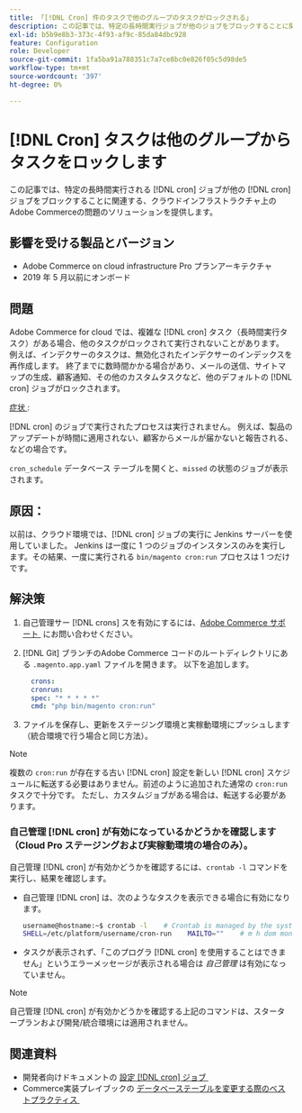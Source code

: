 ```yaml
---
title: 「[!DNL Cron] 件のタスクで他のグループのタスクがロックされる」
description: この記事では、特定の長時間実行ジョブが他のジョブをブロックすることに関連した、クラウドインフラストラクチャー上のAdobe Commerceの問題  [!DNL cron]  対するソリューショ  [!DNL cron]  を説明します。
exl-id: b5b9e8b3-373c-4f93-af9c-85da84dbc928
feature: Configuration
role: Developer
source-git-commit: 1fa5ba91a788351c7a7ce8bc0e826f05c5d98de5
workflow-type: tm+mt
source-wordcount: '397'
ht-degree: 0%

---
```


# [!DNL Cron] タスクは他のグループからタスクをロックします

この記事では、特定の長時間実行される [!DNL cron] ジョブが他の [!DNL cron] ジョブをブロックすることに関連する、クラウドインフラストラクチャ上のAdobe Commerceの問題のソリューションを提供します。

## 影響を受ける製品とバージョン

* Adobe Commerce on cloud infrastructure Pro プランアーキテクチャ
* 2019 年 5 月以前にオンボード

## 問題

Adobe Commerce for cloud では、複雑な [!DNL cron] タスク（長時間実行タスク）がある場合、他のタスクがロックされて実行されないことがあります。 例えば、インデクサーのタスクは、無効化されたインデクサーのインデックスを再作成します。 終了までに数時間かかる場合があり、メールの送信、サイトマップの生成、顧客通知、その他のカスタムタスクなど、他のデフォルトの [!DNL cron] ジョブがロックされます。

<u> 症状 </u>:

[!DNL cron] のジョブで実行されたプロセスは実行されません。 例えば、製品のアップデートが時間に適用されない、顧客からメールが届かないと報告される、などの場合です。

`cron_schedule` データベース テーブルを開くと、`missed` の状態のジョブが表示されます。

## 原因：

以前は、クラウド環境では、[!DNL cron] ジョブの実行に Jenkins サーバーを使用していました。 Jenkins は一度に 1 つのジョブのインスタンスのみを実行します。その結果、一度に実行される `bin/magento cron:run` プロセスは 1 つだけです。

## 解決策

1. 自己管理サー [!DNL crons] スを有効にするには、[Adobe Commerce サポート &#x200B;](/help/help-center-guide/help-center/magento-help-center-user-guide.md#submit-ticket) にお問い合わせください。
1. [!DNL Git] ブランチのAdobe Commerce コードのルートディレクトリにある `.magento.app.yaml` ファイルを開きます。 以下を追加します。

   ```yaml
     crons:
     cronrun:
     spec: "* * * * *"
     cmd: "php bin/magento cron:run"
   ```

1. ファイルを保存し、更新をステージング環境と実稼動環境にプッシュします（統合環境で行う場合と同じ方法）。

>[!NOTE]
>
>複数の `cron:run` が存在する古い [!DNL cron] 設定を新しい [!DNL cron] スケジュールに転送する必要はありません。前述のように追加された通常の `cron:run` タスクで十分です。 ただし、カスタムジョブがある場合は、転送する必要があります。

### 自己管理 [!DNL cron] が有効になっているかどうかを確認します（Cloud Pro ステージングおよび実稼動環境の場合のみ）。

自己管理 [!DNL cron] が有効かどうかを確認するには、`crontab -l` コマンドを実行し、結果を確認します。

* 自己管理 [!DNL cron] は、次のようなタスクを表示できる場合に有効になります。

  ```bash
  username@hostname:~$ crontab -l    # Crontab is managed by the system, attempts to edit it directly will fail.
  SHELL=/etc/platform/username/cron-run    MAILTO=""    # m h dom mon dow job_name    * * * * * cronrun
  ```

* タスクが表示されず、「このプログラ [!DNL cron] を使用することはできません」というエラーメッセージが表示される場合は *自己管理* は有効になっていません。

>[!NOTE]
>
>自己管理 [!DNL cron] が有効かどうかを確認する上記のコマンドは、スタータープランおよび開発/統合環境には適用されません。

## 関連資料

* 開発者向けドキュメントの [&#x200B; 設定  [!DNL cron]  ジョブ &#x200B;](https://experienceleague.adobe.com/ja/docs/commerce-operations/configuration-guide/cli/configure-cron-jobs)
* Commerce実装プレイブックの [&#x200B; データベーステーブルを変更する際のベストプラクティス &#x200B;](https://experienceleague.adobe.com/ja/docs/commerce-operations/implementation-playbook/best-practices/development/modifying-core-and-third-party-tables#why-adobe-recommends-avoiding-modifications)
